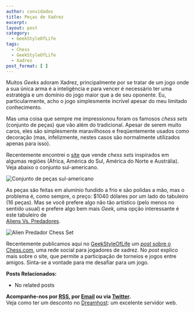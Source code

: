 ```yaml
---
author: convidados
title: Peças de Xadrez
excerpt:
layout: post
category:
  - GeekStyleOfLife
tags:
  - Chess
  - GeekStyleOfLife
  - Xadrez
post_format: [ ]
---
```

Muitos *Geeks* adoram Xadrez, principalmente por se tratar de um jogo onde a sua única arma é a inteligência e para vencer é necessário ter uma estratégia e um domínio do jogo maior que a de seu oponente. Eu, particularmente, acho o jogo simplesmente incrível apesar do meu limitado conhecimento. 

Mas uma coisa que sempre me impressionou foram os famosos *chess sets* (conjunto de peças) que vão além do tradicional. Apesar de serem muito caros, eles são simplesmente maravilhosos e freqüentemente usados como decoração (mas, infelizmente, nestes casos são normalmente utilizados apenas para isso). 

Recentemente encontrei o [site][1] que vende *chess sets* inspirados em algumas regiões (África, América do Sul, América do Norte e Austrália). Veja abaixo o conjunto sul-americano. 

![Conjunto de peças sul-americano][2] 

As peças são feitas em alumínio fundido a frio e são polidas a mão, mas o problema é, como sempre, o preço: $1040 dólares por um lado do tabuleiro (16 peças). Mas se você prefere algo não tão artístico (pelo menos no sentido usual) e prefere algo bem mais *Geek*, uma opção interessante é este tabuleiro de  
[Aliens Vs. Predadores][3]. 

![Alien Predador Chess Set ][4]

Recentemente publicamos aqui no [GeekStyleOfLife][5] um [*post* sobre o Chess.com][6], uma rede social para jogadores de xadrez. No *post* explico mais sobre o site, que permite a participação de torneios e jogos entre amigos. Sinta-se a vontade para me desafiar para um jogo. 

**Posts Relacionados:** 
*   No related posts









**Acompanhe-nos por [ RSS][8], por [Email][9] ou via [Twitter][10].**  
Veja como ter um desconto no [Dreamhost][11]: um excelente servidor web.

 [1]: http://artifaqt.com/prdct/prdct_ches_top.html "Artifaqt"
 [2]: http://vidageek.net/wp-content/uploads/2008/07/conjunto-sul-americano.jpg
 [3]: http://blogdebrinquedo.com.br/2008/08/17/tabuleiro-de-xadrez-dos-aliens-contra-predator/ "Aliens Vs. Predadores"
 [4]: http://vidageek.net/wp-content/uploads/2008/10/alien-predador-chess-set.jpg
 [5]: http://vidageek.net/tags/geekstyleoflife/ "GeekStyleOfLife"
 [6]: http://vidageek.net/2008/09/28/xadrez-online/ "Xadrez Online"
 [7]: https://twitter.com/share
 [8]: http://feeds.feedburner.com/VidaGeek
 [9]: http://feedburner.google.com/fb/a/mailverify?uri=VidaGeek&loc=pt_BR
 [10]: http://twitter.com/blogvidageek
 [11]: http://vidageek.net/dreamhost/
